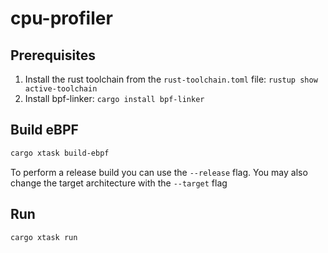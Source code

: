 # cpu-profiler

## Prerequisites

1. Install the rust toolchain from the `rust-toolchain.toml` file: `rustup show active-toolchain`
1. Install bpf-linker: `cargo install bpf-linker`

## Build eBPF

```bash
cargo xtask build-ebpf
```

To perform a release build you can use the `--release` flag.
You may also change the target architecture with the `--target` flag

## Run

```bash
cargo xtask run
```
